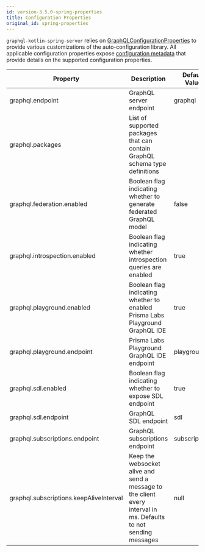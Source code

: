 ```yaml
---
id: version-3.5.0-spring-properties
title: Configuration Properties
original_id: spring-properties
---
```


`graphql-kotlin-spring-server` relies on [GraphQLConfigurationProperties](https://github.com/ExpediaGroup/graphql-kotlin/blob/master/graphql-kotlin-spring-server/src/main/kotlin/com/expediagroup/graphql/spring/GraphQLConfigurationProperties.kt)
to provide various customizations of the auto-configuration library. All applicable configuration properties expose [configuration
metadata](https://docs.spring.io/spring-boot/docs/current/reference/html/configuration-metadata.html) that provide
details on the supported configuration properties.

| Property | Description | Default Value |
|----------|-------------|---------------|
| graphql.endpoint | GraphQL server endpoint | graphql |
| graphql.packages | List of supported packages that can contain GraphQL schema type definitions | |
| graphql.federation.enabled | Boolean flag indicating whether to generate federated GraphQL model | false |
| graphql.introspection.enabled | Boolean flag indicating whether introspection queries are enabled | true |
| graphql.playground.enabled | Boolean flag indicating whether to enabled Prisma Labs Playground GraphQL IDE | true |
| graphql.playground.endpoint | Prisma Labs Playground GraphQL IDE endpoint | playground |
| graphql.sdl.enabled | Boolean flag indicating whether to expose SDL endpoint | true |
| graphql.sdl.endpoint | GraphQL SDL endpoint | sdl |
| graphql.subscriptions.endpoint | GraphQL subscriptions endpoint | subscriptions |
| graphql.subscriptions.keepAliveInterval | Keep the websocket alive and send a message to the client every interval in ms. Defaults to not sending messages | null |
